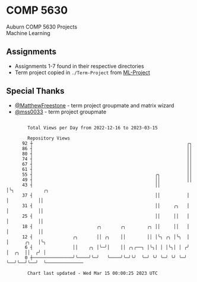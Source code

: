 # COMP 5630
Auburn COMP 5630 Projects  
Machine Learning

## Assignments
- Assignments 1-7 found in their respective directories
- Term project copied in `./Term-Project` from [ML-Project](https://github.com/wumphlett/ML-Project)

## Special Thanks
- [@MatthewFreestone](https://github.com/MatthewFreestone) - term project groupmate and matrix wizard
- [@mss0033](https://github.com/mss0033) - term project groupmate

```

        Total Views per Day from 2022-12-16 to 2023-03-15

        Repository Views
      92 ┼                                                          ╭╮
      86 ┤                                                          ││
      80 ┤                                                          ││
      74 ┤                                                          ││
      67 ┤                                                          ││
      61 ┤                                                          ││
      55 ┤                                              ╭╮          ││
      49 ┤                                              ││          ││
      43 ┤                                              ││          │╰╮           ╭╮
      37 ┤                                              ││          │ │           ││
      31 ┤                                              ││     ╭╮   │ │           ││
      25 ┤                                              ││     ││   │ │           ││
      18 ┤                        ╭╮       ╭╮        ╭╮ ││     ││   │ │           ││
      12 ┤               ╭╮       ││ ╭╮    ││        ││ │╰╮ ╭╮ │╰╮  │ │      ╭╮   │╰╮
       6 ┤               ││    ╭╮ │╰─╯│    ││ ╭╮╭──╮ │╰╮│ │ │╰╮│ │ ╭╯ │  ╭╮  ││  ╭╯ │
       0 ┼───────────────╯╰────╯╰─╯   ╰────╯╰─╯╰╯  ╰─╯ ╰╯ ╰─╯ ╰╯ ╰─╯  ╰──╯╰──╯╰──╯  ╰──────────────

        Chart last updated - Wed Mar 15 00:00:25 2023 UTC
        
```
